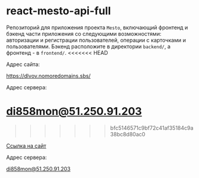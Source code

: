 # react-mesto-api-full
Репозиторий для приложения проекта `Mesto`, включающий фронтенд и бэкенд части приложения со следующими возможностями: авторизации и регистрации пользователей, операции с карточками и пользователями. Бэкенд расположите в директории `backend/`, а фронтенд - в `frontend/`. 
<<<<<<< HEAD
  
Адрес сайта:

https://dlvov.nomoredomains.sbs/

Адрес сервера:

di858mon@51.250.91.203
=======
>>>>>>> bfc5146571c9bf72c41af35184c9a38bc8d80ac0

[Ссылка на сайт](https://dlvov.nomoredomains.sbs/)

Адрес сервера:

di858mon@51.250.91.203
